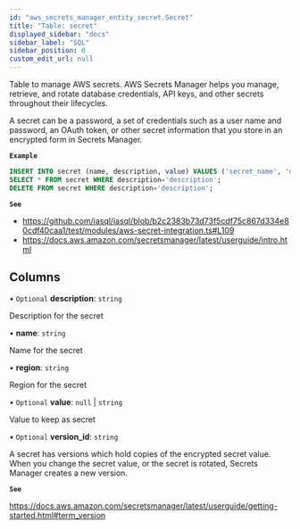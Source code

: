 ```yaml
---
id: "aws_secrets_manager_entity_secret.Secret"
title: "Table: secret"
displayed_sidebar: "docs"
sidebar_label: "SQL"
sidebar_position: 0
custom_edit_url: null
---
```


Table to manage AWS secrets. AWS Secrets Manager helps you manage, retrieve, and rotate database credentials, API keys, and other secrets throughout their lifecycles.

A secret can be a password, a set of credentials such as a user name and password, an OAuth token, or other secret information that you store in an encrypted form in Secrets Manager.

**`Example`**

```sql TheButton[Manage a secret]="Manage a secret"
INSERT INTO secret (name, description, value) VALUES ('secret_name', 'description', 'value');
SELECT * FROM secret WHERE description='description';
DELETE FROM secret WHERE description='description';
```

**`See`**

 - https://github.com/iasql/iasql/blob/b2c2383b73d73f5cdf75c867d334e80cdf40caa1/test/modules/aws-secret-integration.ts#L109
 - https://docs.aws.amazon.com/secretsmanager/latest/userguide/intro.html

## Columns

• `Optional` **description**: `string`

Description for the secret

• **name**: `string`

Name for the secret

• **region**: `string`

Region for the secret

• `Optional` **value**: ``null`` \| `string`

Value to keep as secret

• `Optional` **version\_id**: `string`

A secret has versions which hold copies of the encrypted secret value.
When you change the secret value, or the secret is rotated, Secrets Manager creates a new version.

**`See`**

https://docs.aws.amazon.com/secretsmanager/latest/userguide/getting-started.html#term_version
